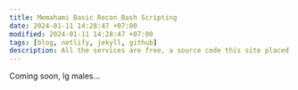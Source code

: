 ```yaml
---
title: Memahami Basic Recon Bash Scripting
date: 2024-01-11 14:28:47 +07:00
modified: 2024-01-11 14:28:47 +07:00
tags: [blog, netlify, jekyll, github]
description: All the services are free, a source code this site placed on github repository and intergration with netlify service, another service that you can use is github page for hosting your own static site.
---
```


Coming soon, lg males...